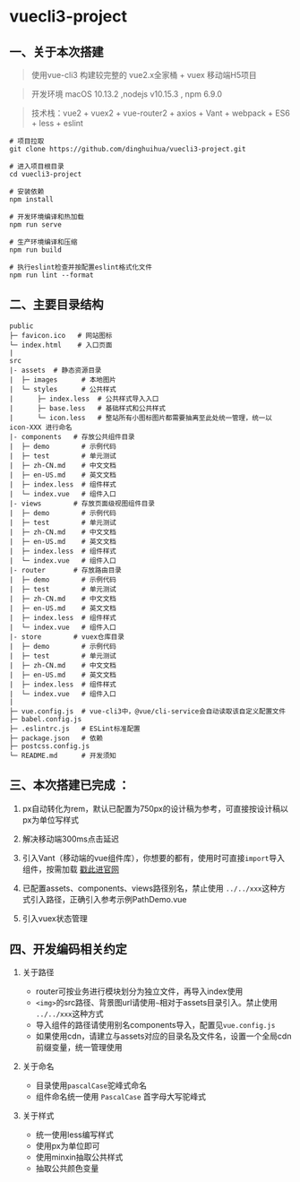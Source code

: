 # vuecli3-project

## 一、关于本次搭建

> 使用vue-cli3 构建较完整的 vue2.x全家桶 + vuex 移动端H5项目

> 开发环境 macOS 10.13.2 ,nodejs v10.15.3 , npm 6.9.0

> 技术栈：vue2 + vuex2 + vue-router2 + axios + Vant + webpack + ES6 + less + eslint

```
# 项目拉取
git clone https://github.com/dinghuihua/vuecli3-project.git

# 进入项目根目录
cd vuecli3-project

# 安装依赖
npm install

# 开发环境编译和热加载
npm run serve

# 生产环境编译和压缩
npm run build

# 执行eslint检查并按配置eslint格式化文件
npm run lint --format

```

## 二、主要目录结构

```
public
├─ favicon.ico   # 网站图标
└─ index.html    # 入口页面
|
src
|- assets  # 静态资源目录
|  ├─ images      # 本地图片
|  └─ styles      # 公共样式
|      ├─ index.less  # 公共样式导入入口
|      ├─ base.less   # 基础样式和公共样式
|      └─ icon.less   # 整站所有小图标图片都需要抽离至此处统一管理，统一以 icon-XXX 进行命名
|- components   # 存放公共组件目录
|  ├─ demo        # 示例代码
|  ├─ test        # 单元测试
|  ├─ zh-CN.md    # 中文文档
|  ├─ en-US.md    # 英文文档
|  ├─ index.less  # 组件样式
|  └─ index.vue   # 组件入口
|- views        # 存放页面级视图组件目录
|  ├─ demo        # 示例代码
|  ├─ test        # 单元测试
|  ├─ zh-CN.md    # 中文文档
|  ├─ en-US.md    # 英文文档
|  ├─ index.less  # 组件样式
|  └─ index.vue   # 组件入口
|- router       # 存放路由目录
|  ├─ demo        # 示例代码
|  ├─ test        # 单元测试
|  ├─ zh-CN.md    # 中文文档
|  ├─ en-US.md    # 英文文档
|  ├─ index.less  # 组件样式
|  └─ index.vue   # 组件入口
|- store        # vuex仓库目录
|  ├─ demo        # 示例代码
|  ├─ test        # 单元测试
|  ├─ zh-CN.md    # 中文文档
|  ├─ en-US.md    # 英文文档
|  ├─ index.less  # 组件样式
|  └─ index.vue   # 组件入口
|
├─ vue.config.js  # vue-cli3中，@vue/cli-service会自动读取该自定义配置文件 
├─ babel.config.js
├─ .eslintrc.js   # ESLint标准配置
├─ package.json   # 依赖
├─ postcss.config.js
└─ README.md      # 开发须知

```

## 三、本次搭建已完成 ：

1. px自动转化为rem，默认已配置为750px的设计稿为参考，可直接按设计稿以px为单位写样式

2. 解决移动端300ms点击延迟

3. 引入Vant（移动端的vue组件库），你想要的都有，使用时可直接`import`导入组件，按需加载
[戳此进官网](https://youzan.github.io/vant/#/zh-CN/intro)

4. 已配置assets、components、views路径别名，禁止使用 `../../xxx`这种方式引入路径，正确引入参考示例PathDemo.vue

5. 引入vuex状态管理


## 四、开发编码相关约定

1. 关于路径
    * router可按业务进行模块划分为独立文件，再导入index使用
    * `<img>`的src路径、背景图url请使用`~`相对于assets目录引入。禁止使用 `../../xxx`这种方式
    * 导入组件的路径请使用别名components导入，配置见`vue.config.js`
    * 如果使用cdn，请建立与assets对应的目录名及文件名，设置一个全局cdn前缀变量，统一管理使用
    
    
2. 关于命名
    * 目录使用`pascalCase`驼峰式命名
    * 组件命名统一使用 `PascalCase` 首字母大写驼峰式
    
3. 关于样式
    
    * 统一使用less编写样式
    * 使用px为单位即可
    * 使用minxin抽取公共样式
    * 抽取公共颜色变量


